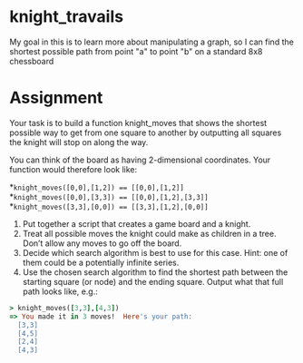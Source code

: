 # knight_travails
My goal in this is to learn more about manipulating a graph, so I can find the shortest possible path from point "a" to point "b" on a standard 8x8 chessboard

# Assignment
Your task is to build a function knight_moves that shows the shortest possible way to get from one square to another by outputting all squares the knight will stop on along the way.

You can think of the board as having 2-dimensional coordinates. Your function would therefore look like:

*```knight_moves([0,0],[1,2]) == [[0,0],[1,2]]```  
*```knight_moves([0,0],[3,3]) == [[0,0],[1,2],[3,3]]```  
*```knight_moves([3,3],[0,0]) == [[3,3],[1,2],[0,0]]```

1. Put together a script that creates a game board and a knight.
2. Treat all possible moves the knight could make as children in a tree. Don’t allow any moves to go off the board.
3. Decide which search algorithm is best to use for this case. Hint: one of them could be a potentially infinite series.
4. Use the chosen search algorithm to find the shortest path between the starting square (or node) and the ending square. Output what that full path looks like, e.g.:
  ```ruby
  > knight_moves([3,3],[4,3])
  => You made it in 3 moves!  Here's your path:
    [3,3]
    [4,5]
    [2,4]
    [4,3]
  ```
